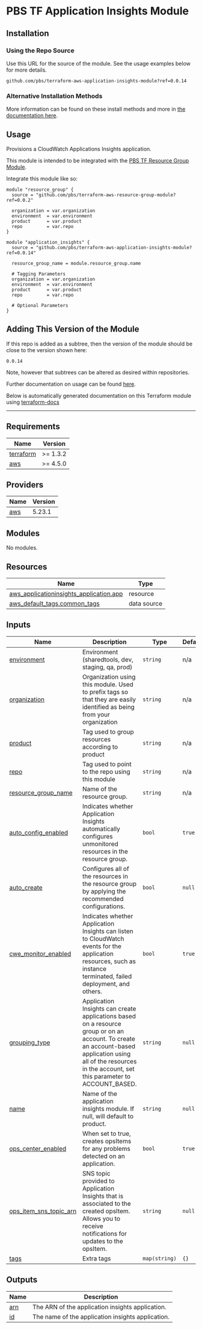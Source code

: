 # PBS TF Application Insights Module

## Installation

### Using the Repo Source

Use this URL for the source of the module. See the usage examples below for more details.

```hcl
github.com/pbs/terraform-aws-application-insights-module?ref=0.0.14
```

### Alternative Installation Methods

More information can be found on these install methods and more in [the documentation here](./docs/general/install).

## Usage

Provisions a CloudWatch Applications Insights application.

This module is intended to be integrated with the [PBS TF Resource Group Module](https://github.com/pbs/terraform-aws-resource-group-module).

Integrate this module like so:

```hcl
module "resource_group" {
  source = "github.com/pbs/terraform-aws-resource-group-module?ref=0.0.2"

  organization = var.organization
  environment  = var.environment
  product      = var.product
  repo         = var.repo
}

module "application_insights" {
  source = "github.com/pbs/terraform-aws-application-insights-module?ref=0.0.14"

  resource_group_name = module.resource_group.name

  # Tagging Parameters
  organization = var.organization
  environment  = var.environment
  product      = var.product
  repo         = var.repo

  # Optional Parameters
}
```

## Adding This Version of the Module

If this repo is added as a subtree, then the version of the module should be close to the version shown here:

`0.0.14`

Note, however that subtrees can be altered as desired within repositories.

Further documentation on usage can be found [here](./docs).

Below is automatically generated documentation on this Terraform module using [terraform-docs][terraform-docs]

---

[terraform-docs]: https://github.com/terraform-docs/terraform-docs

## Requirements

| Name | Version |
|------|---------|
| <a name="requirement_terraform"></a> [terraform](#requirement\_terraform) | >= 1.3.2 |
| <a name="requirement_aws"></a> [aws](#requirement\_aws) | >= 4.5.0 |

## Providers

| Name | Version |
|------|---------|
| <a name="provider_aws"></a> [aws](#provider\_aws) | 5.23.1 |

## Modules

No modules.

## Resources

| Name | Type |
|------|------|
| [aws_applicationinsights_application.app](https://registry.terraform.io/providers/hashicorp/aws/latest/docs/resources/applicationinsights_application) | resource |
| [aws_default_tags.common_tags](https://registry.terraform.io/providers/hashicorp/aws/latest/docs/data-sources/default_tags) | data source |

## Inputs

| Name | Description | Type | Default | Required |
|------|-------------|------|---------|:--------:|
| <a name="input_environment"></a> [environment](#input\_environment) | Environment (sharedtools, dev, staging, qa, prod) | `string` | n/a | yes |
| <a name="input_organization"></a> [organization](#input\_organization) | Organization using this module. Used to prefix tags so that they are easily identified as being from your organization | `string` | n/a | yes |
| <a name="input_product"></a> [product](#input\_product) | Tag used to group resources according to product | `string` | n/a | yes |
| <a name="input_repo"></a> [repo](#input\_repo) | Tag used to point to the repo using this module | `string` | n/a | yes |
| <a name="input_resource_group_name"></a> [resource\_group\_name](#input\_resource\_group\_name) | Name of the resource group. | `string` | n/a | yes |
| <a name="input_auto_config_enabled"></a> [auto\_config\_enabled](#input\_auto\_config\_enabled) | Indicates whether Application Insights automatically configures unmonitored resources in the resource group. | `bool` | `true` | no |
| <a name="input_auto_create"></a> [auto\_create](#input\_auto\_create) | Configures all of the resources in the resource group by applying the recommended configurations. | `bool` | `null` | no |
| <a name="input_cwe_monitor_enabled"></a> [cwe\_monitor\_enabled](#input\_cwe\_monitor\_enabled) | Indicates whether Application Insights can listen to CloudWatch events for the application resources, such as instance terminated, failed deployment, and others. | `bool` | `true` | no |
| <a name="input_grouping_type"></a> [grouping\_type](#input\_grouping\_type) | Application Insights can create applications based on a resource group or on an account. To create an account-based application using all of the resources in the account, set this parameter to ACCOUNT\_BASED. | `string` | `null` | no |
| <a name="input_name"></a> [name](#input\_name) | Name of the application insights module. If null, will default to product. | `string` | `null` | no |
| <a name="input_ops_center_enabled"></a> [ops\_center\_enabled](#input\_ops\_center\_enabled) | When set to true, creates opsItems for any problems detected on an application. | `bool` | `true` | no |
| <a name="input_ops_item_sns_topic_arn"></a> [ops\_item\_sns\_topic\_arn](#input\_ops\_item\_sns\_topic\_arn) | SNS topic provided to Application Insights that is associated to the created opsItem. Allows you to receive notifications for updates to the opsItem. | `string` | `null` | no |
| <a name="input_tags"></a> [tags](#input\_tags) | Extra tags | `map(string)` | `{}` | no |

## Outputs

| Name | Description |
|------|-------------|
| <a name="output_arn"></a> [arn](#output\_arn) | The ARN of the application insights application. |
| <a name="output_id"></a> [id](#output\_id) | The name of the application insights application. |
